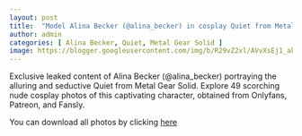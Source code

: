 ```yaml
---
layout: post
title:  "Model Alina Becker (@alina_becker) in cosplay Quiet from Metal Gear Solid - 49 leaked photos from Onlyfans, Patreon, and Fansly"
author: admin
categories: [ Alina Becker, Quiet, Metal Gear Solid ]
image: https://blogger.googleusercontent.com/img/b/R29vZ2xl/AVvXsEj1_aktakd01yQnJxCC7-Kbfh5LQ_GxsXp8zE8yhtBx9mePbuQQaejGlyp9qcx-y3W_prbjMM_YOom9Hb4ikTINjQMpd4niH2jfi2uFjV3zst3BervnuvgQSD3JG49hMvJS8O82t4EPFbkSK68EPJZbYK7Ws2PcGw_rfdf3y5SNtmD8_4xi_3SAI5M8ySM/s1600/01.JPG
---
```


Exclusive leaked content of Alina Becker (@alina_becker) portraying the alluring and seductive Quiet from Metal Gear Solid. Explore 49 scorching nude cosplay photos of this captivating character, obtained from Onlyfans, Patreon, and Fansly.

<p>You can download all photos by clicking <a href="http://ouo.io/qs/OzRuKBTK?s=https://www.mediafire.com/file/kycmk1z8n4790qk/Model+Alina+Becker+(@alina_becker)+in+cosplay+Quiet+from+Metal+Gear+Solid+-+49+leaked+photos+from+Onlyfans,+Patreon,+and+Fansly.rar/file">here</a></p>

<div class="separator" style="clear: both;"><a href="https://blogger.googleusercontent.com/img/b/R29vZ2xl/AVvXsEj1_aktakd01yQnJxCC7-Kbfh5LQ_GxsXp8zE8yhtBx9mePbuQQaejGlyp9qcx-y3W_prbjMM_YOom9Hb4ikTINjQMpd4niH2jfi2uFjV3zst3BervnuvgQSD3JG49hMvJS8O82t4EPFbkSK68EPJZbYK7Ws2PcGw_rfdf3y5SNtmD8_4xi_3SAI5M8ySM/s1600/01.JPG" style="display: block; padding: 1em 0; text-align: center; "><img alt="" border="0" data-original-height="1920" data-original-width="1280" src="https://blogger.googleusercontent.com/img/b/R29vZ2xl/AVvXsEj1_aktakd01yQnJxCC7-Kbfh5LQ_GxsXp8zE8yhtBx9mePbuQQaejGlyp9qcx-y3W_prbjMM_YOom9Hb4ikTINjQMpd4niH2jfi2uFjV3zst3BervnuvgQSD3JG49hMvJS8O82t4EPFbkSK68EPJZbYK7Ws2PcGw_rfdf3y5SNtmD8_4xi_3SAI5M8ySM/s1600/01.JPG"/></a></div><div class="separator" style="clear: both;"><a href="https://blogger.googleusercontent.com/img/b/R29vZ2xl/AVvXsEgf6gRS2QB9Q7lRcXjPQhOtsY4eVIf9r4sd_77m3yo4Q6xR9E7HM4fj6yl8ZWsP2m1Tj0EZR_60qJaKAIWub5LXcoDePHh7WcK8veit-uxWbJT710QWUdkLroY_Q7pBYKH4tdj6808KiMBvKsADD39DQZdbyN8A1u8UUZTnd9vMcRwKFs3lXWp7znjVzSQ/s1600/02.JPG" style="display: block; padding: 1em 0; text-align: center; "><img alt="" border="0" data-original-height="1920" data-original-width="1280" src="https://blogger.googleusercontent.com/img/b/R29vZ2xl/AVvXsEgf6gRS2QB9Q7lRcXjPQhOtsY4eVIf9r4sd_77m3yo4Q6xR9E7HM4fj6yl8ZWsP2m1Tj0EZR_60qJaKAIWub5LXcoDePHh7WcK8veit-uxWbJT710QWUdkLroY_Q7pBYKH4tdj6808KiMBvKsADD39DQZdbyN8A1u8UUZTnd9vMcRwKFs3lXWp7znjVzSQ/s1600/02.JPG"/></a></div><div class="separator" style="clear: both;"><a href="https://blogger.googleusercontent.com/img/b/R29vZ2xl/AVvXsEjuoKGqaxTGGl2iJys8wVeQPkIsqb9W8oTI1wFjYxyFMp_bbTO8wzVfJgU4Fac9-NwUzrr-dbL4xZdGM_w0-bWoepxQhco3-h6aVu6GlAIVM1P4YX1dTj4wTTzs1y7pAJqi7c5tL4mXAeW9OZ8Tck4vswpEmb4KNBIPWaIk0ZIzQV_7Fjsxi1Hdrh6_dWo/s1600/03.JPG" style="display: block; padding: 1em 0; text-align: center; "><img alt="" border="0" data-original-height="1920" data-original-width="1280" src="https://blogger.googleusercontent.com/img/b/R29vZ2xl/AVvXsEjuoKGqaxTGGl2iJys8wVeQPkIsqb9W8oTI1wFjYxyFMp_bbTO8wzVfJgU4Fac9-NwUzrr-dbL4xZdGM_w0-bWoepxQhco3-h6aVu6GlAIVM1P4YX1dTj4wTTzs1y7pAJqi7c5tL4mXAeW9OZ8Tck4vswpEmb4KNBIPWaIk0ZIzQV_7Fjsxi1Hdrh6_dWo/s1600/03.JPG"/></a></div><div class="separator" style="clear: both;"><a href="https://blogger.googleusercontent.com/img/b/R29vZ2xl/AVvXsEjUUtfvLOP2VcBIDc_yeKb0gVOdMJoJrrUdsgp0pSG67tYiRnhnKh8DjA2yyu_4LGCNB9apwDiRGKY_yP0XzxPg3BLgNByj-8vjGU7QZQbaV9iWIqtWjHvJ1UMmk6YMQ7nIAURqPhQlD_kqeQ3HXhl-e3umCsB4j2uQ8L5Ck1OkH9c6698BCuoANWI3fZ0/s1600/04.JPG" style="display: block; padding: 1em 0; text-align: center; "><img alt="" border="0" data-original-height="1920" data-original-width="1280" src="https://blogger.googleusercontent.com/img/b/R29vZ2xl/AVvXsEjUUtfvLOP2VcBIDc_yeKb0gVOdMJoJrrUdsgp0pSG67tYiRnhnKh8DjA2yyu_4LGCNB9apwDiRGKY_yP0XzxPg3BLgNByj-8vjGU7QZQbaV9iWIqtWjHvJ1UMmk6YMQ7nIAURqPhQlD_kqeQ3HXhl-e3umCsB4j2uQ8L5Ck1OkH9c6698BCuoANWI3fZ0/s1600/04.JPG"/></a></div><div class="separator" style="clear: both;"><a href="https://blogger.googleusercontent.com/img/b/R29vZ2xl/AVvXsEhbQIsv2GMfOh1roCAHIZfEccb44mjrXkzaJHVZ63vV2wDYyR4HM_5RmVOlUn0iZG5YCCsAszjDGhhR6G_ah0l8TO45mihLnHNNsgXhwuyx_ddldQoU5h6NjjiWari7IhVL0tXMQMp6Qbpj8vpoo7OuVToQmFkowUQBeLjbVDxO38Ytj-Xw3OGujtj0nE8/s1600/05.JPG" style="display: block; padding: 1em 0; text-align: center; "><img alt="" border="0" data-original-height="1920" data-original-width="1280" src="https://blogger.googleusercontent.com/img/b/R29vZ2xl/AVvXsEhbQIsv2GMfOh1roCAHIZfEccb44mjrXkzaJHVZ63vV2wDYyR4HM_5RmVOlUn0iZG5YCCsAszjDGhhR6G_ah0l8TO45mihLnHNNsgXhwuyx_ddldQoU5h6NjjiWari7IhVL0tXMQMp6Qbpj8vpoo7OuVToQmFkowUQBeLjbVDxO38Ytj-Xw3OGujtj0nE8/s1600/05.JPG"/></a></div><div class="separator" style="clear: both;"><a href="https://blogger.googleusercontent.com/img/b/R29vZ2xl/AVvXsEivUB5Ngw2kfySLokdVYG7FQGa3qCd6WVutvha75SRtkYIxJD-q9xzLHe6MiJjrCgbLUm2wSISQZuhSoe8zeUGR42dezFMNn2MjrgQ6RJsLVWG4YwlO5WxWUCnOu4esmmuLq4SYWlxqbgj6sPiJin-xXv7qH2aqRIR4vBCSfnDwrO616WAdcJW6oVb-HWs/s1600/06.JPG" style="display: block; padding: 1em 0; text-align: center; "><img alt="" border="0" data-original-height="1920" data-original-width="1280" src="https://blogger.googleusercontent.com/img/b/R29vZ2xl/AVvXsEivUB5Ngw2kfySLokdVYG7FQGa3qCd6WVutvha75SRtkYIxJD-q9xzLHe6MiJjrCgbLUm2wSISQZuhSoe8zeUGR42dezFMNn2MjrgQ6RJsLVWG4YwlO5WxWUCnOu4esmmuLq4SYWlxqbgj6sPiJin-xXv7qH2aqRIR4vBCSfnDwrO616WAdcJW6oVb-HWs/s1600/06.JPG"/></a></div><div class="separator" style="clear: both;"><a href="https://blogger.googleusercontent.com/img/b/R29vZ2xl/AVvXsEi5U4WUcllrCOicsGzd7LfqVHLlDeTYWXMdyNj3_myKgy_BYCuEMoejeTkjpnqzRJSV0J5ibMoysr2wDCYdoYbNuocoEawbKCS3qAOL0IOLhRmmkEo-HzigRGR2KcXsEVirrg6XAMWXXXdSVlSdCZv8eT10nIb4NrJTllG9GGe6SeCS5nd9dvNmLzcjIBc/s1600/07.JPG" style="display: block; padding: 1em 0; text-align: center; "><img alt="" border="0" data-original-height="1920" data-original-width="1280" src="https://blogger.googleusercontent.com/img/b/R29vZ2xl/AVvXsEi5U4WUcllrCOicsGzd7LfqVHLlDeTYWXMdyNj3_myKgy_BYCuEMoejeTkjpnqzRJSV0J5ibMoysr2wDCYdoYbNuocoEawbKCS3qAOL0IOLhRmmkEo-HzigRGR2KcXsEVirrg6XAMWXXXdSVlSdCZv8eT10nIb4NrJTllG9GGe6SeCS5nd9dvNmLzcjIBc/s1600/07.JPG"/></a></div><div class="separator" style="clear: both;"><a href="https://blogger.googleusercontent.com/img/b/R29vZ2xl/AVvXsEiO2xwEVibkApq6UTnU4xRjQHmiakYrg_meDrMkGkKCJe-9F4zLEJ9O5e2u2rhCf8LG0RcX-bj-p56lV4gbN5-IUmqGJAyeB85tqsMO3tHL3KqseIdSkD5KHgbPP5VWKR8ZSEDUTDdV4_YKXtA2HZFEGsN6WT_GWMM8xjSRKVt2WXhhrO1VRCs_QJsEAWQ/s1600/08.JPG" style="display: block; padding: 1em 0; text-align: center; "><img alt="" border="0" data-original-height="1920" data-original-width="1280" src="https://blogger.googleusercontent.com/img/b/R29vZ2xl/AVvXsEiO2xwEVibkApq6UTnU4xRjQHmiakYrg_meDrMkGkKCJe-9F4zLEJ9O5e2u2rhCf8LG0RcX-bj-p56lV4gbN5-IUmqGJAyeB85tqsMO3tHL3KqseIdSkD5KHgbPP5VWKR8ZSEDUTDdV4_YKXtA2HZFEGsN6WT_GWMM8xjSRKVt2WXhhrO1VRCs_QJsEAWQ/s1600/08.JPG"/></a></div><div class="separator" style="clear: both;"><a href="https://blogger.googleusercontent.com/img/b/R29vZ2xl/AVvXsEihjtCXnUoYDVONGdOZEqbiDo92FuNeCZS0jAw8YWWZScfFoNxAu66fWWqGBBqEfELuIPJjR0WFcBhiTlMVNXDlmRzeZcG3jnmBCDe-1BfjNW-6HGXok6rawZB9u95wT84eM1XdB1RrwMpFQVhqoA8hyphenhyphenwtAPxhJbW7ij_XHsaWRG7HbOccJD9zBCXl1TJY/s1600/09.JPG" style="display: block; padding: 1em 0; text-align: center; "><img alt="" border="0" data-original-height="1920" data-original-width="1280" src="https://blogger.googleusercontent.com/img/b/R29vZ2xl/AVvXsEihjtCXnUoYDVONGdOZEqbiDo92FuNeCZS0jAw8YWWZScfFoNxAu66fWWqGBBqEfELuIPJjR0WFcBhiTlMVNXDlmRzeZcG3jnmBCDe-1BfjNW-6HGXok6rawZB9u95wT84eM1XdB1RrwMpFQVhqoA8hyphenhyphenwtAPxhJbW7ij_XHsaWRG7HbOccJD9zBCXl1TJY/s1600/09.JPG"/></a></div><div class="separator" style="clear: both;"><a href="https://blogger.googleusercontent.com/img/b/R29vZ2xl/AVvXsEixnpTAi_R4Zv9P6UmKNRMjJ197t4F8H6Gzu5Xc7nHRbOgQT9f-oQuoX2M2Qhid6NefBNVBmAuU0JBbg-IPFwk37-kmrHRdspE2l8yt-85q4tCrJc6Zx19ba2z0yCou6cqeNPuhrr9-w7lFLup9lrSJbXWYL3w3Zi86XKtR8UaOtB9DTCnvQIiLTBMz46g/s1600/10.JPG" style="display: block; padding: 1em 0; text-align: center; "><img alt="" border="0" data-original-height="1920" data-original-width="1280" src="https://blogger.googleusercontent.com/img/b/R29vZ2xl/AVvXsEixnpTAi_R4Zv9P6UmKNRMjJ197t4F8H6Gzu5Xc7nHRbOgQT9f-oQuoX2M2Qhid6NefBNVBmAuU0JBbg-IPFwk37-kmrHRdspE2l8yt-85q4tCrJc6Zx19ba2z0yCou6cqeNPuhrr9-w7lFLup9lrSJbXWYL3w3Zi86XKtR8UaOtB9DTCnvQIiLTBMz46g/s1600/10.JPG"/></a></div><div class="separator" style="clear: both;"><a href="https://blogger.googleusercontent.com/img/b/R29vZ2xl/AVvXsEhUE7vVw16PQ8iZcsQZx26CAIdGa7WRapqa7gKOA8M35VOaDnBFVkNuSYlQxPwZNwABs8v6WLxKr8iHVlvy28BWsMkDOwkXOFXAKwSKeKdRlOAHote_PyI6_o55WfBFP55-696RHrpWQWyAXAFlW4fhVl3-xB2ClYDA8Y0ybRq7wHwpeVPoq8-FDNw2LsA/s1600/11.JPG" style="display: block; padding: 1em 0; text-align: center; "><img alt="" border="0" data-original-height="853" data-original-width="1280" src="https://blogger.googleusercontent.com/img/b/R29vZ2xl/AVvXsEhUE7vVw16PQ8iZcsQZx26CAIdGa7WRapqa7gKOA8M35VOaDnBFVkNuSYlQxPwZNwABs8v6WLxKr8iHVlvy28BWsMkDOwkXOFXAKwSKeKdRlOAHote_PyI6_o55WfBFP55-696RHrpWQWyAXAFlW4fhVl3-xB2ClYDA8Y0ybRq7wHwpeVPoq8-FDNw2LsA/s1600/11.JPG"/></a></div><div class="separator" style="clear: both;"><a href="https://blogger.googleusercontent.com/img/b/R29vZ2xl/AVvXsEgTACOGvV2cYpA_I6AtbDWpe2BvKwn2X-VmHJESAoKjELncTv6UHU8SjRlZEf6qFvFNlJrTnMyRSzHfuGM798EUrthzZy9SmTa7EWbOrhIGO71yF1rSPvnXzGdxFGSQeKXA31HzTCr7fM-FeUBD3leJFgCzPg9YhNCjkgaQgH-Cgb46cmXlXePDJcS9Hko/s1600/12.JPG" style="display: block; padding: 1em 0; text-align: center; "><img alt="" border="0" data-original-height="1920" data-original-width="1280" src="https://blogger.googleusercontent.com/img/b/R29vZ2xl/AVvXsEgTACOGvV2cYpA_I6AtbDWpe2BvKwn2X-VmHJESAoKjELncTv6UHU8SjRlZEf6qFvFNlJrTnMyRSzHfuGM798EUrthzZy9SmTa7EWbOrhIGO71yF1rSPvnXzGdxFGSQeKXA31HzTCr7fM-FeUBD3leJFgCzPg9YhNCjkgaQgH-Cgb46cmXlXePDJcS9Hko/s1600/12.JPG"/></a></div><div class="separator" style="clear: both;"><a href="https://blogger.googleusercontent.com/img/b/R29vZ2xl/AVvXsEhl439-dnsabAE0UqrNhW9Bzry_bqKt0m8davrDdKHKk2sb9ClW-3WFgxV8CN89F4_12SecMn19CN5a-U3VeCfbf-HzN29vM1_X2KZ0WQ4tdMmCcJLXwKjwZNZYK6UU9Ako-Z-gP6VnfdQQqyI_GdP5ZhGFsrA7i8IXgPHzqohicaKcxFX4__de1bkroio/s1600/13.JPG" style="display: block; padding: 1em 0; text-align: center; "><img alt="" border="0" data-original-height="853" data-original-width="1280" src="https://blogger.googleusercontent.com/img/b/R29vZ2xl/AVvXsEhl439-dnsabAE0UqrNhW9Bzry_bqKt0m8davrDdKHKk2sb9ClW-3WFgxV8CN89F4_12SecMn19CN5a-U3VeCfbf-HzN29vM1_X2KZ0WQ4tdMmCcJLXwKjwZNZYK6UU9Ako-Z-gP6VnfdQQqyI_GdP5ZhGFsrA7i8IXgPHzqohicaKcxFX4__de1bkroio/s1600/13.JPG"/></a></div><div class="separator" style="clear: both;"><a href="https://blogger.googleusercontent.com/img/b/R29vZ2xl/AVvXsEiIIWOHbZg1fUypZIA-vI4EDtd7FWAT1WcP8zu0myQZGNeaNgtDdXLfIFK8ut7ctb8yCPoXfnLN1XsLm1Mxd2uOkfGCB4QH8tEb22yGUL0_z9Wn87jOF6G-_pxnJBrFx9D3juldTplnx6m6-RFTDf_kRN15DpNxLzn3DuA-l2TXPYoK1zoZfWteuiZkVP0/s1600/14.JPG" style="display: block; padding: 1em 0; text-align: center; "><img alt="" border="0" data-original-height="853" data-original-width="1280" src="https://blogger.googleusercontent.com/img/b/R29vZ2xl/AVvXsEiIIWOHbZg1fUypZIA-vI4EDtd7FWAT1WcP8zu0myQZGNeaNgtDdXLfIFK8ut7ctb8yCPoXfnLN1XsLm1Mxd2uOkfGCB4QH8tEb22yGUL0_z9Wn87jOF6G-_pxnJBrFx9D3juldTplnx6m6-RFTDf_kRN15DpNxLzn3DuA-l2TXPYoK1zoZfWteuiZkVP0/s1600/14.JPG"/></a></div><div class="separator" style="clear: both;"><a href="https://blogger.googleusercontent.com/img/b/R29vZ2xl/AVvXsEj-_j1vMW38aNKyYv3YSfjhRVK2v9HcPCgWKniYuee99Nfnixdo1g0KTgHNVxQ7gTmdz5ZYz_pXRdjRaQqBFPoVKI9dolrd9Y7W1Yau6tw3vqE0wjiDLa11F4s2GSijqF0OFNQt4TIXKPzSo1v2pgZSetZ_uKOomtaep_xNIhYjw1H85JDs7aWLZtdiIcg/s1600/15.JPG" style="display: block; padding: 1em 0; text-align: center; "><img alt="" border="0" data-original-height="853" data-original-width="1280" src="https://blogger.googleusercontent.com/img/b/R29vZ2xl/AVvXsEj-_j1vMW38aNKyYv3YSfjhRVK2v9HcPCgWKniYuee99Nfnixdo1g0KTgHNVxQ7gTmdz5ZYz_pXRdjRaQqBFPoVKI9dolrd9Y7W1Yau6tw3vqE0wjiDLa11F4s2GSijqF0OFNQt4TIXKPzSo1v2pgZSetZ_uKOomtaep_xNIhYjw1H85JDs7aWLZtdiIcg/s1600/15.JPG"/></a></div><div class="separator" style="clear: both;"><a href="https://blogger.googleusercontent.com/img/b/R29vZ2xl/AVvXsEjmDKdDUmR9v_m1kx76u6x13c2P1yDk3sUslPrpLoyH3g9UaRwR_MRlMRgMEhU0ipHD95CyWyj8CQMP5J59WMoTwNxMRxyS4iAvhnai8p4NWBKkqK6ZqzTKY8N1GDNBlxMgi5aPooRwgCLp1Shscvrw_quKwzvshzmgj8zZKSdkoJa3Ryd7kcrcfygQLvw/s1600/16.JPG" style="display: block; padding: 1em 0; text-align: center; "><img alt="" border="0" data-original-height="853" data-original-width="1280" src="https://blogger.googleusercontent.com/img/b/R29vZ2xl/AVvXsEjmDKdDUmR9v_m1kx76u6x13c2P1yDk3sUslPrpLoyH3g9UaRwR_MRlMRgMEhU0ipHD95CyWyj8CQMP5J59WMoTwNxMRxyS4iAvhnai8p4NWBKkqK6ZqzTKY8N1GDNBlxMgi5aPooRwgCLp1Shscvrw_quKwzvshzmgj8zZKSdkoJa3Ryd7kcrcfygQLvw/s1600/16.JPG"/></a></div><div class="separator" style="clear: both;"><a href="https://blogger.googleusercontent.com/img/b/R29vZ2xl/AVvXsEgQVxzqJ2bLpVgPvLcqIQ6KY_-Hbz1FeqSduzsfoPeqXD1tr7_fV_jqAIwJP551bXnidMIYcx8j7WkO9B-698pQMElsbXc91PUEiTRTfFEtMySYvG-RJUvBOGS0Q7MxPwOQB5P87j2TvjBxz843Z38FAWO1MzVBYG_sGMNYZ6jZPckcdP0unaxnhnp3Wk0/s1600/17.JPG" style="display: block; padding: 1em 0; text-align: center; "><img alt="" border="0" data-original-height="1920" data-original-width="1280" src="https://blogger.googleusercontent.com/img/b/R29vZ2xl/AVvXsEgQVxzqJ2bLpVgPvLcqIQ6KY_-Hbz1FeqSduzsfoPeqXD1tr7_fV_jqAIwJP551bXnidMIYcx8j7WkO9B-698pQMElsbXc91PUEiTRTfFEtMySYvG-RJUvBOGS0Q7MxPwOQB5P87j2TvjBxz843Z38FAWO1MzVBYG_sGMNYZ6jZPckcdP0unaxnhnp3Wk0/s1600/17.JPG"/></a></div><div class="separator" style="clear: both;"><a href="https://blogger.googleusercontent.com/img/b/R29vZ2xl/AVvXsEjOQsutMdLl6Js_iDB-SLlpZnqu6Hn21YsRFm3-sjE_iCveIYfIj6DE5adrop0cRBWNBw3664kmXYIWf_vJ0lkCUR27PUvt99NLlM3G6jkprUFaKWeJRQHnI6nh3lJhZNJB05pTxGRFIkxu7H307PvhUjIj3o0Kf6y4G3bwL7oKeXYNm-LV4xWpf7lXPdA/s1600/18.JPG" style="display: block; padding: 1em 0; text-align: center; "><img alt="" border="0" data-original-height="1920" data-original-width="1280" src="https://blogger.googleusercontent.com/img/b/R29vZ2xl/AVvXsEjOQsutMdLl6Js_iDB-SLlpZnqu6Hn21YsRFm3-sjE_iCveIYfIj6DE5adrop0cRBWNBw3664kmXYIWf_vJ0lkCUR27PUvt99NLlM3G6jkprUFaKWeJRQHnI6nh3lJhZNJB05pTxGRFIkxu7H307PvhUjIj3o0Kf6y4G3bwL7oKeXYNm-LV4xWpf7lXPdA/s1600/18.JPG"/></a></div><div class="separator" style="clear: both;"><a href="https://blogger.googleusercontent.com/img/b/R29vZ2xl/AVvXsEg5K0ev_9qiJaCBaRaAdrq_qGYX_DU7OaVi3BKqHfAvMdswANotyVfZ-mt9f2gf92C6B2dB1X2Z-JbCV1uBGeWs6fBXSykeLxYGk-oCipcvZpim82wEqcZ221fc9-dEqCbZQ4CreeUj3CuVnvnD4ZsyNrb6G2jt60XNtde4v5XEcs5q3wM8bwuybCOAs1A/s1600/19.JPG" style="display: block; padding: 1em 0; text-align: center; "><img alt="" border="0" data-original-height="1920" data-original-width="1280" src="https://blogger.googleusercontent.com/img/b/R29vZ2xl/AVvXsEg5K0ev_9qiJaCBaRaAdrq_qGYX_DU7OaVi3BKqHfAvMdswANotyVfZ-mt9f2gf92C6B2dB1X2Z-JbCV1uBGeWs6fBXSykeLxYGk-oCipcvZpim82wEqcZ221fc9-dEqCbZQ4CreeUj3CuVnvnD4ZsyNrb6G2jt60XNtde4v5XEcs5q3wM8bwuybCOAs1A/s1600/19.JPG"/></a></div><div class="separator" style="clear: both;"><a href="https://blogger.googleusercontent.com/img/b/R29vZ2xl/AVvXsEjuJdDhF1WpNEY9w7GvfZOYdLyeXTqyjB6xpRTTQsMLXy_E_sfwEe3GDSuD2NA4YjX7wdJOL8y-gB98Ul2EDFeoLv5Y09Vrc28D7P5cVouUM1hXUDweo-uMbsWMO2eeGfXAyNkummgiFTJaZ3U2PPlEfrgNNjFIHYEhmqNdrwWl0rZ60T1QjgswA8wvV_M/s1600/20.JPG" style="display: block; padding: 1em 0; text-align: center; "><img alt="" border="0" data-original-height="1920" data-original-width="1280" src="https://blogger.googleusercontent.com/img/b/R29vZ2xl/AVvXsEjuJdDhF1WpNEY9w7GvfZOYdLyeXTqyjB6xpRTTQsMLXy_E_sfwEe3GDSuD2NA4YjX7wdJOL8y-gB98Ul2EDFeoLv5Y09Vrc28D7P5cVouUM1hXUDweo-uMbsWMO2eeGfXAyNkummgiFTJaZ3U2PPlEfrgNNjFIHYEhmqNdrwWl0rZ60T1QjgswA8wvV_M/s1600/20.JPG"/></a></div><div class="separator" style="clear: both;"><a href="https://blogger.googleusercontent.com/img/b/R29vZ2xl/AVvXsEjuA7wxZg9C21BKmmq_O01l5KdPwM5SpZ22YfyiahiQ5RGgiS_jIgd74hM7WtidK6U9dffkFVUPnZG2JgIod1FMTDXyOe2VUGMfhcA5gqENpeCZ5u56phnosq3cMb4Ce8ldUfhDPo2naBxQvpBgkUrWPJVRg6rpERWbJdyGga2fRnE730RzziqqcUdbIFw/s1600/21.JPG" style="display: block; padding: 1em 0; text-align: center; "><img alt="" border="0" data-original-height="853" data-original-width="1280" src="https://blogger.googleusercontent.com/img/b/R29vZ2xl/AVvXsEjuA7wxZg9C21BKmmq_O01l5KdPwM5SpZ22YfyiahiQ5RGgiS_jIgd74hM7WtidK6U9dffkFVUPnZG2JgIod1FMTDXyOe2VUGMfhcA5gqENpeCZ5u56phnosq3cMb4Ce8ldUfhDPo2naBxQvpBgkUrWPJVRg6rpERWbJdyGga2fRnE730RzziqqcUdbIFw/s1600/21.JPG"/></a></div><div class="separator" style="clear: both;"><a href="https://blogger.googleusercontent.com/img/b/R29vZ2xl/AVvXsEjqq9nV2cKvbLQ6u1p7YNFklzGm6NHljNK2bXNrSFkJYAGErBEHFqO2ZnKaPxpl8G_ciGQxYm29ooNatNlZpG4IQI5p4PWDGyvS2yG-A_H_b4dpFURWYWF4PBJ2B0iK6OaeOZUTHwCR-5gr7t_dKBTqtQn_KZHWoUwW1uWJ6H7MGD4wkiphrHzMktNQPAA/s1600/22.JPG" style="display: block; padding: 1em 0; text-align: center; "><img alt="" border="0" data-original-height="1920" data-original-width="1280" src="https://blogger.googleusercontent.com/img/b/R29vZ2xl/AVvXsEjqq9nV2cKvbLQ6u1p7YNFklzGm6NHljNK2bXNrSFkJYAGErBEHFqO2ZnKaPxpl8G_ciGQxYm29ooNatNlZpG4IQI5p4PWDGyvS2yG-A_H_b4dpFURWYWF4PBJ2B0iK6OaeOZUTHwCR-5gr7t_dKBTqtQn_KZHWoUwW1uWJ6H7MGD4wkiphrHzMktNQPAA/s1600/22.JPG"/></a></div><div class="separator" style="clear: both;"><a href="https://blogger.googleusercontent.com/img/b/R29vZ2xl/AVvXsEgDjf7591tn1tT-ApFfBmocMWuiokzq1nMiQtIdaDE-2ohkUhAExBJh4Gsz97IifeXREeEZKfZyPUT2IsVyBUvkbFbB2EumPsFL11ypsLFZH6scDS-MsKERMJln6MMBzqLd8ZXSV3_nGcqSRQvrd7yW5hBgEgVSTSXQApSk9hs5XN9s9HZFVklBpymhVbY/s1600/23.JPG" style="display: block; padding: 1em 0; text-align: center; "><img alt="" border="0" data-original-height="1920" data-original-width="1280" src="https://blogger.googleusercontent.com/img/b/R29vZ2xl/AVvXsEgDjf7591tn1tT-ApFfBmocMWuiokzq1nMiQtIdaDE-2ohkUhAExBJh4Gsz97IifeXREeEZKfZyPUT2IsVyBUvkbFbB2EumPsFL11ypsLFZH6scDS-MsKERMJln6MMBzqLd8ZXSV3_nGcqSRQvrd7yW5hBgEgVSTSXQApSk9hs5XN9s9HZFVklBpymhVbY/s1600/23.JPG"/></a></div><div class="separator" style="clear: both;"><a href="https://blogger.googleusercontent.com/img/b/R29vZ2xl/AVvXsEhV9cAnTtFn1oqvPSRKSmsqm6AuNSHLnDB9mxb4dHFE1Nf1FKNbLETe2Ek3uEvh1m7wUAqkMCgAEUhdFphQDEeBkibRAmZZ92He1mcuckmE9LEWH94CPhXS08wntsoipFOPyaO42C_mbb2ri6xjG8PfSKHfWM3zQdp1XZxFHdQvQn1uMbEQRrzmvUz711I/s1600/24.JPG" style="display: block; padding: 1em 0; text-align: center; "><img alt="" border="0" data-original-height="853" data-original-width="1280" src="https://blogger.googleusercontent.com/img/b/R29vZ2xl/AVvXsEhV9cAnTtFn1oqvPSRKSmsqm6AuNSHLnDB9mxb4dHFE1Nf1FKNbLETe2Ek3uEvh1m7wUAqkMCgAEUhdFphQDEeBkibRAmZZ92He1mcuckmE9LEWH94CPhXS08wntsoipFOPyaO42C_mbb2ri6xjG8PfSKHfWM3zQdp1XZxFHdQvQn1uMbEQRrzmvUz711I/s1600/24.JPG"/></a></div><div class="separator" style="clear: both;"><a href="https://blogger.googleusercontent.com/img/b/R29vZ2xl/AVvXsEgKksJ2-OVnp6hC7Bucr9JQvFauZfi-DW826-Epv3p0tBuaRl9VrPXZ2WzemXvBN5xlRA13MSxkVvBrkiCroHLa7_2j6MiIGwu0oAHiNeRgdn8ZBfgARJ1G5BiS8NvCOqAZavn-fpqVv0sBu3uwV-5Dy4Ds_YaAIsLyEuhf0u5vYDO3vKZjmTZBci3YoqM/s1600/25.JPG" style="display: block; padding: 1em 0; text-align: center; "><img alt="" border="0" data-original-height="1920" data-original-width="1280" src="https://blogger.googleusercontent.com/img/b/R29vZ2xl/AVvXsEgKksJ2-OVnp6hC7Bucr9JQvFauZfi-DW826-Epv3p0tBuaRl9VrPXZ2WzemXvBN5xlRA13MSxkVvBrkiCroHLa7_2j6MiIGwu0oAHiNeRgdn8ZBfgARJ1G5BiS8NvCOqAZavn-fpqVv0sBu3uwV-5Dy4Ds_YaAIsLyEuhf0u5vYDO3vKZjmTZBci3YoqM/s1600/25.JPG"/></a></div><div class="separator" style="clear: both;"><a href="https://blogger.googleusercontent.com/img/b/R29vZ2xl/AVvXsEit7zyfCYx9gbeD8POd12MsTE6Y1B-_6llp2wKCGEnK12KBzjstItNzrc16KPEvZ0c7At9APf5EBASKcNu81wU06A97TxMdshgeUoxSXjnq_cy2_Ce1Ip0KN1RNbDhJgeRBMFyZvrDvWH34-LvjOlX-Gi6CNfODu6HhbHtsTZLC_B1hc1Kk0k001JfqPOU/s1600/26.JPG" style="display: block; padding: 1em 0; text-align: center; "><img alt="" border="0" data-original-height="1920" data-original-width="1280" src="https://blogger.googleusercontent.com/img/b/R29vZ2xl/AVvXsEit7zyfCYx9gbeD8POd12MsTE6Y1B-_6llp2wKCGEnK12KBzjstItNzrc16KPEvZ0c7At9APf5EBASKcNu81wU06A97TxMdshgeUoxSXjnq_cy2_Ce1Ip0KN1RNbDhJgeRBMFyZvrDvWH34-LvjOlX-Gi6CNfODu6HhbHtsTZLC_B1hc1Kk0k001JfqPOU/s1600/26.JPG"/></a></div><div class="separator" style="clear: both;"><a href="https://blogger.googleusercontent.com/img/b/R29vZ2xl/AVvXsEhNRpiX6omrJhsFtVjA4hA2fQaHULk1Re5ITMLtYf5vmqCs4uJLF-DANdNjcSBBHWhTJdm3_ZaL6g59bQTBBtNt4M75-7kzW8qc2uZCvR2qqFq3S0KiPVNuIGkP5oX_uxefPgY1BDyCz3SurFo5-jCjwGTQ461tuhPp7ANk5-CHdRZgj0BiDW3hTVaOug4/s1600/27.JPG" style="display: block; padding: 1em 0; text-align: center; "><img alt="" border="0" data-original-height="853" data-original-width="1280" src="https://blogger.googleusercontent.com/img/b/R29vZ2xl/AVvXsEhNRpiX6omrJhsFtVjA4hA2fQaHULk1Re5ITMLtYf5vmqCs4uJLF-DANdNjcSBBHWhTJdm3_ZaL6g59bQTBBtNt4M75-7kzW8qc2uZCvR2qqFq3S0KiPVNuIGkP5oX_uxefPgY1BDyCz3SurFo5-jCjwGTQ461tuhPp7ANk5-CHdRZgj0BiDW3hTVaOug4/s1600/27.JPG"/></a></div><div class="separator" style="clear: both;"><a href="https://blogger.googleusercontent.com/img/b/R29vZ2xl/AVvXsEjI9Jvy-NKlbomrgtRbOpH2B8kjLvgc8uzCC7JLoRe11LCY-Bh4_MCauVcEU55XsD6yR3Uhnsi1zHAUcoFmKaLxAWz6N4a2oVqhdvH27BHtoO-mBNfBLs5Bqto3tD8Pbv9K-PCJau6jwjgOlZZXcTjKvC55Cs2vrhCXznTBmZ7-xj2pP2NKxXLfqAbAwK8/s1600/28.JPG" style="display: block; padding: 1em 0; text-align: center; "><img alt="" border="0" data-original-height="1920" data-original-width="1280" src="https://blogger.googleusercontent.com/img/b/R29vZ2xl/AVvXsEjI9Jvy-NKlbomrgtRbOpH2B8kjLvgc8uzCC7JLoRe11LCY-Bh4_MCauVcEU55XsD6yR3Uhnsi1zHAUcoFmKaLxAWz6N4a2oVqhdvH27BHtoO-mBNfBLs5Bqto3tD8Pbv9K-PCJau6jwjgOlZZXcTjKvC55Cs2vrhCXznTBmZ7-xj2pP2NKxXLfqAbAwK8/s1600/28.JPG"/></a></div><div class="separator" style="clear: both;"><a href="https://blogger.googleusercontent.com/img/b/R29vZ2xl/AVvXsEi09EW6SKPdI3i7kMTJf-qEEomh2NFEwIk6QCP7D_eBG60TCXyUGt_EIaNOFYyZ7IavTmH3b3QiLUgrr0XPkaXAtf0ZKVZHzPjxOHwghz1ODatuWUy1XpC6pDSVvoaol96a743lc1dckHRQzcLB6fj-uZZjawEEjV3rAl1_AzMe2HE3bbdInTf6HTPISqo/s1600/29.JPG" style="display: block; padding: 1em 0; text-align: center; "><img alt="" border="0" data-original-height="1920" data-original-width="1280" src="https://blogger.googleusercontent.com/img/b/R29vZ2xl/AVvXsEi09EW6SKPdI3i7kMTJf-qEEomh2NFEwIk6QCP7D_eBG60TCXyUGt_EIaNOFYyZ7IavTmH3b3QiLUgrr0XPkaXAtf0ZKVZHzPjxOHwghz1ODatuWUy1XpC6pDSVvoaol96a743lc1dckHRQzcLB6fj-uZZjawEEjV3rAl1_AzMe2HE3bbdInTf6HTPISqo/s1600/29.JPG"/></a></div><div class="separator" style="clear: both;"><a href="https://blogger.googleusercontent.com/img/b/R29vZ2xl/AVvXsEjI1SOQEItZyVr16rieM1K5OAJrXwYX2fbsrxpfg2KBeghQNPEzB85AmN-AqvwY1aZKLFrJPW6KUBUIXW7HIbHkOmu7LHJx_2457Zghf_2zXsMPXo1QFLqQE8WD4qe9SwVgeh6Fc3I_kPQtE5EKnYsGnW7JS0LmTr2rciMrQO5xCyX8_C4hgO2brY2Dld0/s1600/30.JPG" style="display: block; padding: 1em 0; text-align: center; "><img alt="" border="0" data-original-height="1920" data-original-width="1280" src="https://blogger.googleusercontent.com/img/b/R29vZ2xl/AVvXsEjI1SOQEItZyVr16rieM1K5OAJrXwYX2fbsrxpfg2KBeghQNPEzB85AmN-AqvwY1aZKLFrJPW6KUBUIXW7HIbHkOmu7LHJx_2457Zghf_2zXsMPXo1QFLqQE8WD4qe9SwVgeh6Fc3I_kPQtE5EKnYsGnW7JS0LmTr2rciMrQO5xCyX8_C4hgO2brY2Dld0/s1600/30.JPG"/></a></div><div class="separator" style="clear: both;"><a href="https://blogger.googleusercontent.com/img/b/R29vZ2xl/AVvXsEi4z9ocRGzYZiKcRAHR97tn7X8aq1Lo5jFv720I5dYYjjlZpGdjz35FXqEPWpXCVAypBvIl5-Dv-FVSrJsBBFKjlcYE822IeazBzn4J5rp3G9w3u-T8nNxzy2G-aWsupVx1aZJp7uh54UtUQ1mI-KUpO6MqTzN8NPga4BCUsrIor963_cUW0plDFaoFzQ0/s1600/31.JPG" style="display: block; padding: 1em 0; text-align: center; "><img alt="" border="0" data-original-height="853" data-original-width="1280" src="https://blogger.googleusercontent.com/img/b/R29vZ2xl/AVvXsEi4z9ocRGzYZiKcRAHR97tn7X8aq1Lo5jFv720I5dYYjjlZpGdjz35FXqEPWpXCVAypBvIl5-Dv-FVSrJsBBFKjlcYE822IeazBzn4J5rp3G9w3u-T8nNxzy2G-aWsupVx1aZJp7uh54UtUQ1mI-KUpO6MqTzN8NPga4BCUsrIor963_cUW0plDFaoFzQ0/s1600/31.JPG"/></a></div><div class="separator" style="clear: both;"><a href="https://blogger.googleusercontent.com/img/b/R29vZ2xl/AVvXsEjXN2U72jwwfQuXH6FMugMkgydgUrJTSJC2_c0_tO0Rn_2wLvQTamLe323j9sJAjzn9J0VnULLdC9sFwm9vJXKb-8a36jkCgIQNnE29R1CUk6q9d-bQk26aUUGpitRu6bF0Cz5DYb5r-I575skzAFssfnQxTM9t5CSnNcYk30WTnN-BtioOTyMyXfZzGOw/s1600/32.JPG" style="display: block; padding: 1em 0; text-align: center; "><img alt="" border="0" data-original-height="1920" data-original-width="1280" src="https://blogger.googleusercontent.com/img/b/R29vZ2xl/AVvXsEjXN2U72jwwfQuXH6FMugMkgydgUrJTSJC2_c0_tO0Rn_2wLvQTamLe323j9sJAjzn9J0VnULLdC9sFwm9vJXKb-8a36jkCgIQNnE29R1CUk6q9d-bQk26aUUGpitRu6bF0Cz5DYb5r-I575skzAFssfnQxTM9t5CSnNcYk30WTnN-BtioOTyMyXfZzGOw/s1600/32.JPG"/></a></div><div class="separator" style="clear: both;"><a href="https://blogger.googleusercontent.com/img/b/R29vZ2xl/AVvXsEg8U4KWBTviBSTgBMli9XoqJWD5rbMqmrY0k91yWcBpnsOTHds1F6luuH6zwkDGi6QHMBaHERaQRGge9lEqBqS05Sos3vYDgQ11Ns_jXNxZ2uEU9wz2_Y6R-BNJTB2sSQLDxAL6r_SaPwE4C8d6B19oj7e3gBBmbDR_TSYimmIP547S4x1AJaMM3qkHNU4/s1600/33.JPG" style="display: block; padding: 1em 0; text-align: center; "><img alt="" border="0" data-original-height="1707" data-original-width="1280" src="https://blogger.googleusercontent.com/img/b/R29vZ2xl/AVvXsEg8U4KWBTviBSTgBMli9XoqJWD5rbMqmrY0k91yWcBpnsOTHds1F6luuH6zwkDGi6QHMBaHERaQRGge9lEqBqS05Sos3vYDgQ11Ns_jXNxZ2uEU9wz2_Y6R-BNJTB2sSQLDxAL6r_SaPwE4C8d6B19oj7e3gBBmbDR_TSYimmIP547S4x1AJaMM3qkHNU4/s1600/33.JPG"/></a></div><div class="separator" style="clear: both;"><a href="https://blogger.googleusercontent.com/img/b/R29vZ2xl/AVvXsEgnYRJyNVAzXwpWZZLZoJ99zQCcCPHIqPWDEXDNN8EyLcVFKK6NqEHW7xECBjCslNBlMU0H9u33v9Me91HttHmiD0t4gtLAkyq2J1mx00hcA_7B4LUMxn97UoG2rWapBogxnl381UNrVzHTdbc5cz7r_9lek9VLD4D3Sl4c6FlT3pe-CRWk4mWFbf4kH9M/s1600/34.JPG" style="display: block; padding: 1em 0; text-align: center; "><img alt="" border="0" data-original-height="1599" data-original-width="1280" src="https://blogger.googleusercontent.com/img/b/R29vZ2xl/AVvXsEgnYRJyNVAzXwpWZZLZoJ99zQCcCPHIqPWDEXDNN8EyLcVFKK6NqEHW7xECBjCslNBlMU0H9u33v9Me91HttHmiD0t4gtLAkyq2J1mx00hcA_7B4LUMxn97UoG2rWapBogxnl381UNrVzHTdbc5cz7r_9lek9VLD4D3Sl4c6FlT3pe-CRWk4mWFbf4kH9M/s1600/34.JPG"/></a></div><div class="separator" style="clear: both;"><a href="https://blogger.googleusercontent.com/img/b/R29vZ2xl/AVvXsEju8xfebv90JRY968Ivye46mUivY7X49j1BmW0UxpTiD_Pec4URymfTGryPAnWrtJRyvOJ_Qy50lfOdV40vZBpMKy7WtLFf_kLEMd7GCmNupypeu8M61R7bmHRTyobTSwEVCjpt6-_eGAQcmd5WxVEKySk1-5Kxyhmdvo3xWqXi0_p2_leOuRfdVd4aXtU/s1600/35.JPG" style="display: block; padding: 1em 0; text-align: center; "><img alt="" border="0" data-original-height="1707" data-original-width="1280" src="https://blogger.googleusercontent.com/img/b/R29vZ2xl/AVvXsEju8xfebv90JRY968Ivye46mUivY7X49j1BmW0UxpTiD_Pec4URymfTGryPAnWrtJRyvOJ_Qy50lfOdV40vZBpMKy7WtLFf_kLEMd7GCmNupypeu8M61R7bmHRTyobTSwEVCjpt6-_eGAQcmd5WxVEKySk1-5Kxyhmdvo3xWqXi0_p2_leOuRfdVd4aXtU/s1600/35.JPG"/></a></div><div class="separator" style="clear: both;"><a href="https://blogger.googleusercontent.com/img/b/R29vZ2xl/AVvXsEjNDsAd788jlewJ0ZgidgSq-cE_3YZNBRucD3L9WP3zYgU5oow2Tk2YkVVy3DxC9U3LQ6ExyhC1zc32PRVeThNHoN_8EBPc9C32x_rYfS8JwQlDXRUDqsbLaF9uYSb18KoX_ynDw4kb97gYWyKahK0ovl1RKX6JFOVA1mxX9QAViqMJ8Sq3MeAY_s9LN0M/s1600/36.JPG" style="display: block; padding: 1em 0; text-align: center; "><img alt="" border="0" data-original-height="1707" data-original-width="1280" src="https://blogger.googleusercontent.com/img/b/R29vZ2xl/AVvXsEjNDsAd788jlewJ0ZgidgSq-cE_3YZNBRucD3L9WP3zYgU5oow2Tk2YkVVy3DxC9U3LQ6ExyhC1zc32PRVeThNHoN_8EBPc9C32x_rYfS8JwQlDXRUDqsbLaF9uYSb18KoX_ynDw4kb97gYWyKahK0ovl1RKX6JFOVA1mxX9QAViqMJ8Sq3MeAY_s9LN0M/s1600/36.JPG"/></a></div><div class="separator" style="clear: both;"><a href="https://blogger.googleusercontent.com/img/b/R29vZ2xl/AVvXsEisoa92GpCO-g3Fd_qP8JAvM1q30m0EQv0M2bsEMDXKnK7DyhEEiRRHh0gJ0OWrdQ7jGvP378yiosuU867Ur7YVltEbY7Stm-mvhXy3weF348iUZRWHykCPQPKAPmjmCRMVsXohfjRGzbi4qlySEBXgLZnd_dvp17XdtRndkZL-jfv2ASUQt7SyLWs4AA8/s1600/37.JPG" style="display: block; padding: 1em 0; text-align: center; "><img alt="" border="0" data-original-height="1707" data-original-width="1280" src="https://blogger.googleusercontent.com/img/b/R29vZ2xl/AVvXsEisoa92GpCO-g3Fd_qP8JAvM1q30m0EQv0M2bsEMDXKnK7DyhEEiRRHh0gJ0OWrdQ7jGvP378yiosuU867Ur7YVltEbY7Stm-mvhXy3weF348iUZRWHykCPQPKAPmjmCRMVsXohfjRGzbi4qlySEBXgLZnd_dvp17XdtRndkZL-jfv2ASUQt7SyLWs4AA8/s1600/37.JPG"/></a></div><div class="separator" style="clear: both;"><a href="https://blogger.googleusercontent.com/img/b/R29vZ2xl/AVvXsEgOFVRo_5QX0rleczPKQmNOxOg3opVBdtww2R80T_A-UtALQkIYYx0cGygcOkXcTRwFlPGpISmAbah-YJWLIj9iylwvO5NsarYOu3Nh8G8w-dEpF4wFE0DcgsvXiTV0kA327zZ3WyoghK0xC5UT-JpQrnIvgb3Q6FtuTBBKab_mRhRu_BMbXB7tk_4iud8/s1600/38.JPG" style="display: block; padding: 1em 0; text-align: center; "><img alt="" border="0" data-original-height="1707" data-original-width="1280" src="https://blogger.googleusercontent.com/img/b/R29vZ2xl/AVvXsEgOFVRo_5QX0rleczPKQmNOxOg3opVBdtww2R80T_A-UtALQkIYYx0cGygcOkXcTRwFlPGpISmAbah-YJWLIj9iylwvO5NsarYOu3Nh8G8w-dEpF4wFE0DcgsvXiTV0kA327zZ3WyoghK0xC5UT-JpQrnIvgb3Q6FtuTBBKab_mRhRu_BMbXB7tk_4iud8/s1600/38.JPG"/></a></div><div class="separator" style="clear: both;"><a href="https://blogger.googleusercontent.com/img/b/R29vZ2xl/AVvXsEgzJ6jYa8bfaJx94VKXhoYr6Qv3YbBtvNxM8TWFkxQb0BHPc5DEFcqOD4Q9N5zyS6q-sbQnszNUikXN5dXAaOWT896A2zoSBxEcpUiXWVYrp0NArvfzkZI01SL5WntdHhX2gZpBfDzRieFmW35ZveaBHA7UhfoXT3u-ulOXZiR6glckgbTNn8OuQjCQohw/s1600/39.JPG" style="display: block; padding: 1em 0; text-align: center; "><img alt="" border="0" data-original-height="1707" data-original-width="1280" src="https://blogger.googleusercontent.com/img/b/R29vZ2xl/AVvXsEgzJ6jYa8bfaJx94VKXhoYr6Qv3YbBtvNxM8TWFkxQb0BHPc5DEFcqOD4Q9N5zyS6q-sbQnszNUikXN5dXAaOWT896A2zoSBxEcpUiXWVYrp0NArvfzkZI01SL5WntdHhX2gZpBfDzRieFmW35ZveaBHA7UhfoXT3u-ulOXZiR6glckgbTNn8OuQjCQohw/s1600/39.JPG"/></a></div><div class="separator" style="clear: both;"><a href="https://blogger.googleusercontent.com/img/b/R29vZ2xl/AVvXsEg6HeObYky3mzzxO6aWzy1qmGj5Zef-LGtTxlxjiNF9Ckjg_2clF406-E-VN7Zk8vM5VsfcCdv3RcVwN4Fc02EPaszLHWZ-_IUxBEbzuBe7eewhNnqS1-0ODeueM9ISaYjQtZIm66RsbgAgwMlmTNhppBtFFvP_scgReI-XgpEZ7tSRMeoKoe2My3GwPNg/s1600/40.JPG" style="display: block; padding: 1em 0; text-align: center; "><img alt="" border="0" data-original-height="1707" data-original-width="1280" src="https://blogger.googleusercontent.com/img/b/R29vZ2xl/AVvXsEg6HeObYky3mzzxO6aWzy1qmGj5Zef-LGtTxlxjiNF9Ckjg_2clF406-E-VN7Zk8vM5VsfcCdv3RcVwN4Fc02EPaszLHWZ-_IUxBEbzuBe7eewhNnqS1-0ODeueM9ISaYjQtZIm66RsbgAgwMlmTNhppBtFFvP_scgReI-XgpEZ7tSRMeoKoe2My3GwPNg/s1600/40.JPG"/></a></div><div class="separator" style="clear: both;"><a href="https://blogger.googleusercontent.com/img/b/R29vZ2xl/AVvXsEgJIIL7stxOxwbVA42dJm1MqClD7mlR8JApiTBH6BdXBNqsJWt78jl2c2lf-h_YX0AhUi9GbkPKO3hzBo5x_TcJ7Og8FwAETJFQF8E62CRjEK8qXngaEnw00MRALtZR8euZq2Rd8Jc_XKjbM9tF7efdrwM3fBXnBppAQ5_wnzmwRmhyphenhyphenfWkxD3oap2PXv_o/s1600/41.JPG" style="display: block; padding: 1em 0; text-align: center; "><img alt="" border="0" data-original-height="1707" data-original-width="1280" src="https://blogger.googleusercontent.com/img/b/R29vZ2xl/AVvXsEgJIIL7stxOxwbVA42dJm1MqClD7mlR8JApiTBH6BdXBNqsJWt78jl2c2lf-h_YX0AhUi9GbkPKO3hzBo5x_TcJ7Og8FwAETJFQF8E62CRjEK8qXngaEnw00MRALtZR8euZq2Rd8Jc_XKjbM9tF7efdrwM3fBXnBppAQ5_wnzmwRmhyphenhyphenfWkxD3oap2PXv_o/s1600/41.JPG"/></a></div><div class="separator" style="clear: both;"><a href="https://blogger.googleusercontent.com/img/b/R29vZ2xl/AVvXsEhNi-HkaFja4QXnF7OGUaME8OFbvN1Ks6lykyG0IQGieKyRB1beB_a-4_wjRHnUvuW0nC3Fy0tAnzg9aER6gUQ6diGzVKgH5FXyMhQtF3eCElUd__SOL0bKIHdN4xUQsO3S5RTjiY0bAC_6GRWWaLU9b6bRFSq_lKEhDlxAPwJOl_SbJGA608BJC8RUWN4/s1600/42.JPG" style="display: block; padding: 1em 0; text-align: center; "><img alt="" border="0" data-original-height="1707" data-original-width="1280" src="https://blogger.googleusercontent.com/img/b/R29vZ2xl/AVvXsEhNi-HkaFja4QXnF7OGUaME8OFbvN1Ks6lykyG0IQGieKyRB1beB_a-4_wjRHnUvuW0nC3Fy0tAnzg9aER6gUQ6diGzVKgH5FXyMhQtF3eCElUd__SOL0bKIHdN4xUQsO3S5RTjiY0bAC_6GRWWaLU9b6bRFSq_lKEhDlxAPwJOl_SbJGA608BJC8RUWN4/s1600/42.JPG"/></a></div><div class="separator" style="clear: both;"><a href="https://blogger.googleusercontent.com/img/b/R29vZ2xl/AVvXsEj1XbMMaTP8opmbUwPtYULp2ItULixZuoGcrkjeqxqDLzbMoHpqyCzmVe8pNNo0glFIekWAnaogLYv7zBPe_maaCGzexAW2L7RmjROb7c7BHobH0WntAwh6zxl2oA4TQ8tq4ROrIV36cEsk25GF8Ko2wPCiKora3AKaFCR0V8Lg6NqyIKii3mpGbDST93I/s1600/43.JPG" style="display: block; padding: 1em 0; text-align: center; "><img alt="" border="0" data-original-height="1707" data-original-width="1280" src="https://blogger.googleusercontent.com/img/b/R29vZ2xl/AVvXsEj1XbMMaTP8opmbUwPtYULp2ItULixZuoGcrkjeqxqDLzbMoHpqyCzmVe8pNNo0glFIekWAnaogLYv7zBPe_maaCGzexAW2L7RmjROb7c7BHobH0WntAwh6zxl2oA4TQ8tq4ROrIV36cEsk25GF8Ko2wPCiKora3AKaFCR0V8Lg6NqyIKii3mpGbDST93I/s1600/43.JPG"/></a></div><div class="separator" style="clear: both;"><a href="https://blogger.googleusercontent.com/img/b/R29vZ2xl/AVvXsEjufg_AXjc4ePOSRx_qpz5eGo6N6O6Fe6HCzzRi4ZyakNK8959F5vzi_XKCL-LmLLQ43HSiH86J2XTcAjguO52wZwMk5S29j2uZRCi0YHvIj5U2Nm6mgkOIj4HbRRPOxJOsPw8wS0j3xUwsXacqZi0IKkcu1wwXeqY1GCCQs2Lm7FE4nr0B3z_yQKr95zs/s1600/44.JPG" style="display: block; padding: 1em 0; text-align: center; "><img alt="" border="0" data-original-height="1707" data-original-width="1280" src="https://blogger.googleusercontent.com/img/b/R29vZ2xl/AVvXsEjufg_AXjc4ePOSRx_qpz5eGo6N6O6Fe6HCzzRi4ZyakNK8959F5vzi_XKCL-LmLLQ43HSiH86J2XTcAjguO52wZwMk5S29j2uZRCi0YHvIj5U2Nm6mgkOIj4HbRRPOxJOsPw8wS0j3xUwsXacqZi0IKkcu1wwXeqY1GCCQs2Lm7FE4nr0B3z_yQKr95zs/s1600/44.JPG"/></a></div><div class="separator" style="clear: both;"><a href="https://blogger.googleusercontent.com/img/b/R29vZ2xl/AVvXsEhy2qBFZ9ZGfECWXUJZ3uyNSq2p3bR3XTS-TlkPQOOp7BH_fccDL8GFx_AKoNc_nnF_imdjOtHdPiAa3tQYPMNQZngjUY9eU0TyjRonA8VQFcucQcDcbsLNkE_nHUhdQhlHUhz-srH8si_-qZhCyjDwPGC3MCLL1nQVem1ZaEQzDSvfKF8MIBRAOYlc1DU/s1600/45.JPG" style="display: block; padding: 1em 0; text-align: center; "><img alt="" border="0" data-original-height="1771" data-original-width="1280" src="https://blogger.googleusercontent.com/img/b/R29vZ2xl/AVvXsEhy2qBFZ9ZGfECWXUJZ3uyNSq2p3bR3XTS-TlkPQOOp7BH_fccDL8GFx_AKoNc_nnF_imdjOtHdPiAa3tQYPMNQZngjUY9eU0TyjRonA8VQFcucQcDcbsLNkE_nHUhdQhlHUhz-srH8si_-qZhCyjDwPGC3MCLL1nQVem1ZaEQzDSvfKF8MIBRAOYlc1DU/s1600/45.JPG"/></a></div><div class="separator" style="clear: both;"><a href="https://blogger.googleusercontent.com/img/b/R29vZ2xl/AVvXsEhaTIxNkk9hLUTXAW3GAgGQVCFdeVzRP6daWxrgsJe1sjSNKezHAZCRJaiwoO3VLYSWpLsvHX8YQBsOS8VV2CqrofdNIyiUmMtBe-FUEIQBYqnxMXQ8lGGxrAiS8ddXt3MSE9Hx38jeBxvbeClhorIZL4sXvWqCg_n0qwKD4WiwiXxiKPTallea8Sj12T4/s1600/46.JPG" style="display: block; padding: 1em 0; text-align: center; "><img alt="" border="0" data-original-height="1707" data-original-width="1280" src="https://blogger.googleusercontent.com/img/b/R29vZ2xl/AVvXsEhaTIxNkk9hLUTXAW3GAgGQVCFdeVzRP6daWxrgsJe1sjSNKezHAZCRJaiwoO3VLYSWpLsvHX8YQBsOS8VV2CqrofdNIyiUmMtBe-FUEIQBYqnxMXQ8lGGxrAiS8ddXt3MSE9Hx38jeBxvbeClhorIZL4sXvWqCg_n0qwKD4WiwiXxiKPTallea8Sj12T4/s1600/46.JPG"/></a></div><div class="separator" style="clear: both;"><a href="https://blogger.googleusercontent.com/img/b/R29vZ2xl/AVvXsEjpcY6QMvvfaTgW4n2OcbGNzHZZxGNXFGdDEXwTRq7TJg1FIOd5K-9FVRvHyAWIjEGoNM-AS9butgJXLF5kR1zkZ8DycyjXOCgwciD66fXjM4k1AomtjoAQiFZ8qvhbPTlVwJ6un9fJlIrpMQdAuwKpuKevyicfQ7NQcIgOzfDBHLtcyEZjIbSGyCg7rg0/s1600/47.JPG" style="display: block; padding: 1em 0; text-align: center; "><img alt="" border="0" data-original-height="1707" data-original-width="1280" src="https://blogger.googleusercontent.com/img/b/R29vZ2xl/AVvXsEjpcY6QMvvfaTgW4n2OcbGNzHZZxGNXFGdDEXwTRq7TJg1FIOd5K-9FVRvHyAWIjEGoNM-AS9butgJXLF5kR1zkZ8DycyjXOCgwciD66fXjM4k1AomtjoAQiFZ8qvhbPTlVwJ6un9fJlIrpMQdAuwKpuKevyicfQ7NQcIgOzfDBHLtcyEZjIbSGyCg7rg0/s1600/47.JPG"/></a></div><div class="separator" style="clear: both;"><a href="https://blogger.googleusercontent.com/img/b/R29vZ2xl/AVvXsEgNlDoT30jj24RZAhf_8B0mjhQG8EA_mzaE0SZqc9t0yOUCQ1x4JIaiMs9PHR5v3UPQFVmBrIF_M-7-bKzIesfYdNcRjnNYmlu6sWVB4odGQEJGdPxvIZr9CvCFFCPc6y0ppUC_2d_ic7vyzChSuou5DRViLVAQ93KJngrJ0yBxkwNCPUg8jAS13WHSO08/s1600/48.JPG" style="display: block; padding: 1em 0; text-align: center; "><img alt="" border="0" data-original-height="1707" data-original-width="1280" src="https://blogger.googleusercontent.com/img/b/R29vZ2xl/AVvXsEgNlDoT30jj24RZAhf_8B0mjhQG8EA_mzaE0SZqc9t0yOUCQ1x4JIaiMs9PHR5v3UPQFVmBrIF_M-7-bKzIesfYdNcRjnNYmlu6sWVB4odGQEJGdPxvIZr9CvCFFCPc6y0ppUC_2d_ic7vyzChSuou5DRViLVAQ93KJngrJ0yBxkwNCPUg8jAS13WHSO08/s1600/48.JPG"/></a></div><div class="separator" style="clear: both;"><a href="https://blogger.googleusercontent.com/img/b/R29vZ2xl/AVvXsEiLrsVMRHMgkrCQOi26lhbUz1J4gyVCPWlakKC-5Q1pDjC-P20uj6oAmi4JSXInl2UsPrw3NfUiCSHIv3b4VM2D5L56oHZUzPxQBpJMW5iJR7pR52UXnQme1QtLGJS28EMe_wls5E0JV4qm_RH53dr2sSzYbUz9jZg-r8-KyG3ztfMtwalC77UvnpX2keo/s1600/49.JPG" style="display: block; padding: 1em 0; text-align: center; "><img alt="" border="0" data-original-height="1707" data-original-width="1280" src="https://blogger.googleusercontent.com/img/b/R29vZ2xl/AVvXsEiLrsVMRHMgkrCQOi26lhbUz1J4gyVCPWlakKC-5Q1pDjC-P20uj6oAmi4JSXInl2UsPrw3NfUiCSHIv3b4VM2D5L56oHZUzPxQBpJMW5iJR7pR52UXnQme1QtLGJS28EMe_wls5E0JV4qm_RH53dr2sSzYbUz9jZg-r8-KyG3ztfMtwalC77UvnpX2keo/s1600/49.JPG"/></a></div>